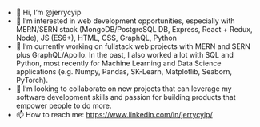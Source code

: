 - 👋  Hi, I’m @jerrycyip
- 👀  I’m interested in web development opportunities, especially with MERN/SERN stack (MongoDB/PostgreSQL DB, Express, React + Redux, Node), JS (ES6+), HTML, CSS, GraphQL, Python
- 🌱  I’m currently working on fullstack web projects with MERN and SERN plus GraphQL/Apollo.  In the past, I also worked a lot with SQL and Python, most recently for Machine Learning and Data Science applications (e.g. Numpy, Pandas, SK-Learn, Matplotlib, Seaborn, PyTorch).
- 💞️  I’m looking to collaborate on new projects that can leverage my software development skills and passion for building products that empower people to do more.
- 📫  How to reach me: https://www.linkedin.com/in/jerrycyip/

<!---
jerrycyip/jerrycyip is a ✨ special ✨ repository because its `README.md` (this file) appears on your GitHub profile.
You can click the Preview link to take a look at your changes.
--->
